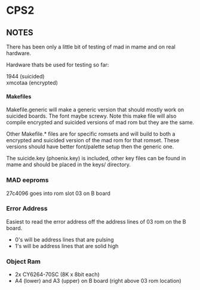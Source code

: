 # CPS2
## NOTES
There has been only a little bit of testing of mad in mame and on real hardware.

Hardware thats be used for testing so far:

1944 (suicided)<br>
xmcotaa (encrypted)

#### Makefiles
Makefile.generic will make a generic version that should mostly work on suicided
boards.  The font maybe screwy. Note this make file will also compile encrypted
and suicided versions of mad rom but they are the same.

Other Makefile.* files are for specific romsets and will build to both a
encrypted and suicided version of the mad rom for that romset.  These versions
should have better font/palette setup then the generic one.

The suicide.key (phoenix.key) is included, other key files can be found in mame
and should be placed in the keys/ directory.

### MAD eeproms
27c4096 goes into rom slot 03 on B board

### Error Address
Easiest to read the error address off the address lines of 03 rom on the B 
board.
* 0's will be address lines that are pulsing
* 1's will be address lines that are solid high

### Object Ram
* 2x CY6264-70SC (8K x 8bit each)
* A4 (lower) and A3 (upper) on B board (right above 03 rom location)
